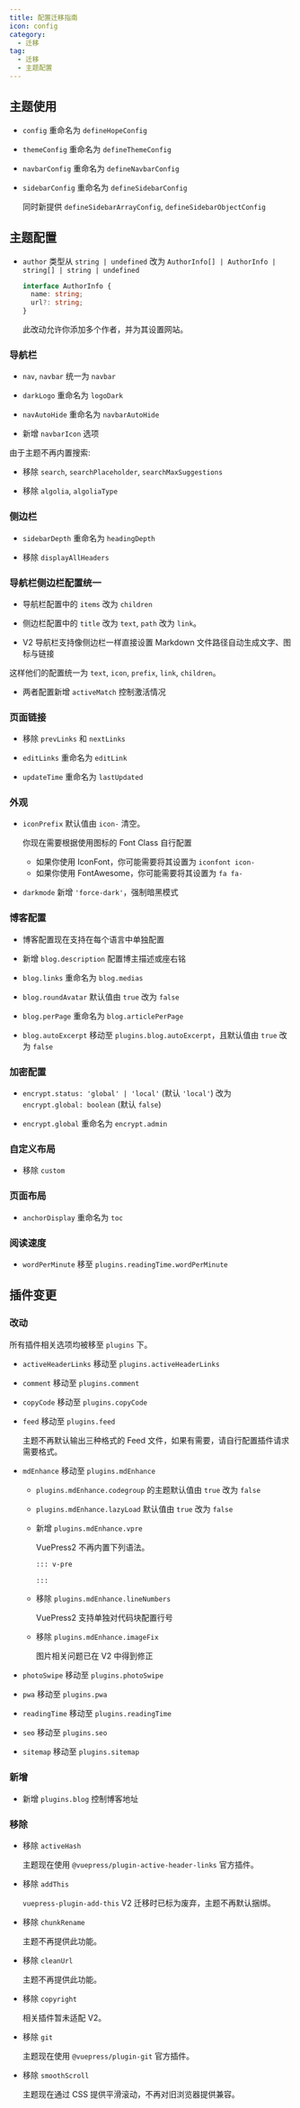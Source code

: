 ```yaml
---
title: 配置迁移指南
icon: config
category:
  - 迁移
tag:
  - 迁移
  - 主题配置
---
```


## 主题使用

- `config` 重命名为 `defineHopeConfig`
- `themeConfig` 重命名为 `defineThemeConfig`
- `navbarConfig` 重命名为 `defineNavbarConfig`
- `sidebarConfig` 重命名为 `defineSidebarConfig`

  同时新提供 `defineSidebarArrayConfig`, `defineSidebarObjectConfig`

## 主题配置

- `author` 类型从 `string | undefined` 改为 `AuthorInfo[] | AuthorInfo | string[] | string | undefined`

  ```ts
  interface AuthorInfo {
    name: string;
    url?: string;
  }
  ```

  此改动允许你添加多个作者，并为其设置网站。

### 导航栏

- `nav`, `navbar` 统一为 `navbar`

- `darkLogo` 重命名为 `logoDark`

- `navAutoHide` 重命名为 `navbarAutoHide`

- 新增 `navbarIcon` 选项

由于主题不再内置搜索:

- 移除 `search`, `searchPlaceholder`, `searchMaxSuggestions`

- 移除 `algolia`, `algoliaType`

### 侧边栏

- `sidebarDepth` 重命名为 `headingDepth`

- 移除 `displayAllHeaders`

### 导航栏侧边栏配置统一

- 导航栏配置中的 `items` 改为 `children`

- 侧边栏配置中的 `title` 改为 `text`, `path` 改为 `link`。

- V2 导航栏支持像侧边栏一样直接设置 Markdown 文件路径自动生成文字、图标与链接

这样他们的配置统一为 `text`, `icon`, `prefix`, `link`, `children`。

- 两者配置新增 `activeMatch` 控制激活情况

### 页面链接

- 移除 `prevLinks` 和 `nextLinks`

- `editLinks` 重命名为 `editLink`

- `updateTime` 重命名为 `lastUpdated`

### 外观

- `iconPrefix` 默认值由 `icon-` 清空。

  你现在需要根据使用图标的 Font Class 自行配置

  - 如果你使用 IconFont，你可能需要将其设置为 `iconfont icon-`
  - 如果你使用 FontAwesome，你可能需要将其设置为 `fa fa-`

- `darkmode` 新增 `'force-dark'`，强制暗黑模式

### 博客配置

- 博客配置现在支持在每个语言中单独配置

- 新增 `blog.description` 配置博主描述或座右铭

- `blog.links` 重命名为 `blog.medias`

- `blog.roundAvatar` 默认值由 `true` 改为 `false`

- `blog.perPage` 重命名为 `blog.articlePerPage`

- `blog.autoExcerpt` 移动至 `plugins.blog.autoExcerpt`，且默认值由 `true` 改为 `false`

### 加密配置

- `encrypt.status: 'global' | 'local'` (默认 `'local'`) 改为 `encrypt.global: boolean` (默认 `false`)

- `encrypt.global` 重命名为 `encrypt.admin`

### 自定义布局

- 移除 `custom`

### 页面布局

- `anchorDisplay` 重命名为 `toc`

### 阅读速度

- `wordPerMinute` 移至 `plugins.readingTime.wordPerMinute`

## 插件变更

### 改动

所有插件相关选项均被移至 `plugins` 下。

- `activeHeaderLinks` 移动至 `plugins.activeHeaderLinks`

- `comment` 移动至 `plugins.comment`

- `copyCode` 移动至 `plugins.copyCode`

- `feed` 移动至 `plugins.feed`

  主题不再默认输出三种格式的 Feed 文件，如果有需要，请自行配置插件请求需要格式。

- `mdEnhance` 移动至 `plugins.mdEnhance`

  - `plugins.mdEnhance.codegroup` 的主题默认值由 `true` 改为 `false`

  - `plugins.mdEnhance.lazyLoad` 默认值由 `true` 改为 `false`

  - 新增 `plugins.mdEnhance.vpre`

    VuePress2 不再内置下列语法。

    ```md
    ::: v-pre

    :::
    ```

  - 移除 `plugins.mdEnhance.lineNumbers`

    VuePress2 支持单独对代码块配置行号

  - 移除 `plugins.mdEnhance.imageFix`

    图片相关问题已在 V2 中得到修正

- `photoSwipe` 移动至 `plugins.photoSwipe`

- `pwa` 移动至 `plugins.pwa`

- `readingTime` 移动至 `plugins.readingTime`

- `seo` 移动至 `plugins.seo`

- `sitemap` 移动至 `plugins.sitemap`

### 新增

- 新增 `plugins.blog` 控制博客地址

### 移除

- 移除 `activeHash`

  主题现在使用 `@vuepress/plugin-active-header-links` 官方插件。

- 移除 `addThis`

  `vuepress-plugin-add-this` V2 迁移时已标为废弃，主题不再默认捆绑。

- 移除 `chunkRename`

  主题不再提供此功能。

- 移除 `cleanUrl`

  主题不再提供此功能。

- 移除 `copyright`

  相关插件暂未适配 V2。

- 移除 `git`

  主题现在使用 `@vuepress/plugin-git` 官方插件。

- 移除 `smoothScroll`

  主题现在通过 CSS 提供平滑滚动，不再对旧浏览器提供兼容。
